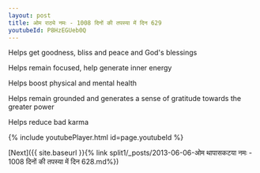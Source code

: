 ```yaml
---
layout: post
title: ओम राठ्ये नमः - 1008 दिनों की तपस्या में दिन 629
youtubeId: P8HzEGUeb0Q
---
```

 
 
Helps get goodness, bliss and peace and God's blessings
 
Helps remain focused, help generate inner energy 
 
Helps boost physical and mental health 
 
Helps remain grounded and generates a sense of gratitude towards the greater power 
 
Helps reduce bad karma
 
 
 
 


{% include youtubePlayer.html id=page.youtubeId %}
 
[Next]({{ site.baseurl }}{% link  split1/_posts/2013-06-06-ओम थापासकटया नमः - 1008 दिनों की तपस्या में दिन 628.md%})
 
